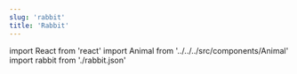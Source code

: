 ```yaml
---
slug: 'rabbit'
title: 'Rabbit'
---
```


import React from 'react'
import Animal from '../../../src/components/Animal'
import rabbit from './rabbit.json'

<Animal data={rabbit} />
